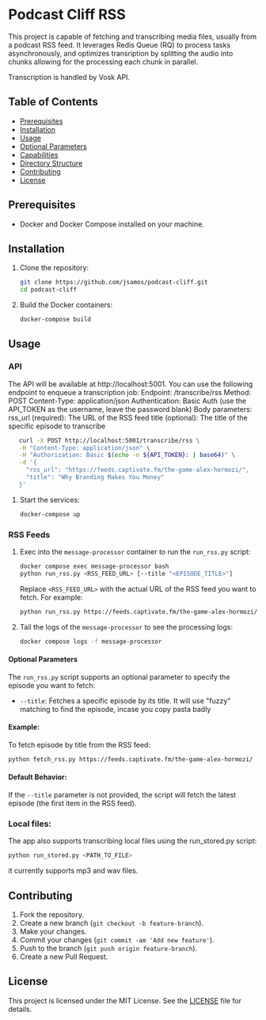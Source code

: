 # Podcast Cliff RSS

This project is capable of fetching and transcribing media files, usually from a podcast RSS feed. It leverages Redis Queue (RQ) to process tasks asynchronously, and optimizes transription by splitting the audio into chunks allowing for the processing each chunk in parallel.

Transcription is handled by Vosk API.

## Table of Contents

- [Prerequisites](#prerequisites)
- [Installation](#installation)
- [Usage](#usage)
- [Optional Parameters](#optional-parameters)
- [Capabilities](#capabilities)
- [Directory Structure](#directory-structure)
- [Contributing](#contributing)
- [License](#license)

## Prerequisites

- Docker and Docker Compose installed on your machine.

## Installation

1. Clone the repository:

    ```sh
    git clone https://github.com/jsamos/podcast-cliff.git
    cd podcast-cliff
    ```

2. Build the Docker containers:

    ```sh
    docker-compose build
    ```

## Usage

### API

The API will be available at http://localhost:5001. You can use the following endpoint to enqueue a transcription job:
Endpoint: /transcribe/rss
Method: POST
Content-Type: application/json
Authentication: Basic Auth (use the API_TOKEN as the username, leave the password blank)
Body parameters:
rss_url (required): The URL of the RSS feed
title (optional): The title of the specific episode to transcribe

```sh
   curl -X POST http://localhost:5001/transcribe/rss \
   -H "Content-Type: application/json" \
   -H "Authorization: Basic $(echo -n ${API_TOKEN}: | base64)" \
   -d '{
     "rss_url": "https://feeds.captivate.fm/the-game-alex-hormozi/",
     "title": "Why Branding Makes You Money"
   }'
```

1. Start the services:

    ```sh
    docker-compose up
    ```

### RSS Feeds

1. Exec into the `message-processor` container to run the `run_rss.py` script:

    ```sh
    docker compose exec message-processor bash
    python run_rss.py <RSS_FEED_URL> [--title "<EPISODE_TITLE>"]
    ```

    Replace `<RSS_FEED_URL>` with the actual URL of the RSS feed you want to fetch. For example:

    ```sh
    python run_rss.py https://feeds.captivate.fm/the-game-alex-hormozi/
    ```

2. Tail the logs of the `message-processor` to see the processing logs:

    ```sh
    docker compose logs -f message-processor
    ```

#### Optional Parameters

The `run_rss.py` script supports an optional parameter to specify the episode you want to fetch:

- `--title`: Fetches a specific episode by its title. It will use "fuzzy" matching to find the episode, incase you copy pasta badly

#### Example:

To fetch episode by title from the RSS feed:

```sh
python fetch_rss.py https://feeds.captivate.fm/the-game-alex-hormozi/ --title 'Why Branding Makes You Money'
```

#### Default Behavior:

If the `--title` parameter is not provided, the script will fetch the latest episode (the first item in the RSS feed).

### Local files:

The app also supports transcribing local files using the run_stored.py script:

```sh
python run_stored.py <PATH_TO_FILE>
```

it currently supports mp3 and wav files.

## Contributing

1. Fork the repository.
2. Create a new branch (`git checkout -b feature-branch`).
3. Make your changes.
4. Commit your changes (`git commit -am 'Add new feature'`).
5. Push to the branch (`git push origin feature-branch`).
6. Create a new Pull Request.

## License

This project is licensed under the MIT License. See the [LICENSE](LICENSE) file for details.

